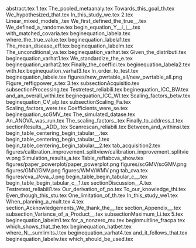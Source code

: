 abstract.tex
1.tex
The_pooled_metaanaly.tex
Towards_this_goal_th.tex
We_hypothesized_that.tex
In_this_study_we.tex
2.tex
Linear_mixed_models_.tex
We_first_defined_the_true__.tex
We_defined_a_randome.tex
begin_equation_Y__i_j__.tex
with_matched_covaria.tex
beginequation_labela.tex
where_the_true_value.tex
beginequation_labela1.tex
The_mean_disease_eff.tex
beginequation_labelm.tex
The_unconditional_va.tex
beginequation_varhat.tex
Given_the_distributi.tex
beginequation_varhat1.tex
We_standardize_the_e.tex
beginequation_varhat2.tex
Finally_the_coeffici.tex
beginequation_labela2.tex
with.tex
beginequation_varhat3.tex
In_order_to_test.tex
beginequation_labele.tex
figures/new_pwrtable_all/new_pwrtable_all.png
Figure_reffigpower_s.tex
3.tex
subsectionAcquisitio.tex
subsectionProcessing.tex
Testretest_reliabili.tex
beginequation_ICC_BW.tex
and_an_overall_withi.tex
beginequation_ICC_WI.tex
Scaling_factors_betw.tex
beginequation_CV_alp.tex
subsectionScaling_Fa.tex
Scaling_factors_were.tex
Coefficients_were_se.tex
beginequation_scGMV_.tex
The_simulated_datase.tex
An_ANOVA_was_run.tex
The_scaling_factors_.tex
Finally_to_address_t.tex
sectionResults__ADD_.tex
Scanrescan_reliabili.tex
Between_and_withinsi.tex
begin_table_centering_begin_tabular__.tex
begin_table_centering_begin_tabular__1.tex
begin_table_centering_begin_tabular__2.tex
tab_acquisition2.tex
figures/calibration_improvement_splitview/calibration_improvement_splitview.png
Simulation_results_a.tex
Table_reftabcva_show.tex
figures/paper_powerplot/paper_powerplot.png
figures/scGMV/scGMV.png
figures/GMV/GMV.png
figures/WMV/WMV.png
tab_cva.tex
figures/cva_J/cva_J.png
begin_table_begin_tabular_c__.tex
begin_table_begin_tabular_c__1.tex
sectionDiscussion__A.tex
Testretest_reliabili1.tex
Our_derivation_of_po.tex
To_our_knowledge_thi.tex
Even_though_this_stu.tex
One_limitation_of_th.tex
In_this_study_we1.tex
When_planning_a_mult.tex
4.tex
section_Acknowledgements_We_thank_the__.tex
section_Appendix__.tex
subsection_Variance_of_a_Product__.tex
subsectionMaximum_Li.tex
5.tex
beginequation_labelm1.tex
for_a_nonzero_mu.tex
beginmultline_fracpa.tex
which_shows_that_the.tex
beginequation_hatbet.tex
where_N__sumlimitsJ.tex
beginequation_varhat4.tex
and_it_follows_that.tex
beginequation_labelw.tex
which_should_be_used.tex